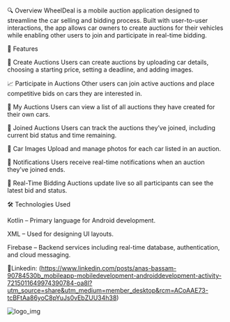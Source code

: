 🔍 Overview
WheelDeal is a mobile auction application designed to streamline the car selling and bidding process. Built with user-to-user interactions, the app allows car owners to create auctions for their vehicles while enabling other users to join and participate in real-time bidding.

📱 Features

📝 Create Auctions
Users can create auctions by uploading car details, choosing a starting price, setting a deadline, and adding images.

📈 Participate in Auctions
Other users can join active auctions and place competitive bids on cars they are interested in.

📂 My Auctions
Users can view a list of all auctions they have created for their own cars.

📑 Joined Auctions
Users can track the auctions they’ve joined, including current bid status and time remaining.

📸 Car Images
Upload and manage photos for each car listed in an auction.

🔔 Notifications
Users receive real-time notifications when an auction they’ve joined ends.

🔄 Real-Time Bidding
Auctions update live so all participants can see the latest bid and status.

🛠 Technologies Used

Kotlin – Primary language for Android development.

XML – Used for designing UI layouts.

Firebase – Backend services including real-time database, authentication, and cloud messaging.

🔗Linkedin: (https://www.linkedin.com/posts/anas-bassam-90784530b_mobileapp-mobiledevelopment-androiddevelopment-activity-7215011649974390784-oa8l?utm_source=share&utm_medium=member_desktop&rcm=ACoAAE73-tcBFtAa86yoC8pYuJs0vEbZUU34h38)

![logo_img](https://github.com/user-attachments/assets/af54a2fe-e9e7-40e4-b5dc-37a954632aee)
